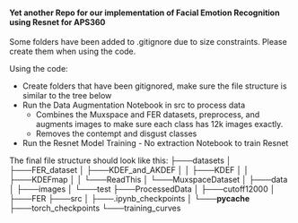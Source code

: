 #### Yet another Repo for our implementation of Facial Emotion Recognition using Resnet for APS360

Some folders have been added to .gitignore due to size constraints. Please create them when using the code.

Using the code:
- Create folders that have been gitignored, make sure the file structure is similar to the tree below
- Run the Data Augmentation Notebook in src to process data
    - Combines the Muxspace and FER datasets, preprocess, and augments images to make sure each class has 12k images exactly.
    - Removes the contempt and disgust classes
- Run the Resnet Model Training - No extraction Notebook to train Resnet

The final file structure should look like this:
├───datasets
│   ├───FER_dataset
│   ├───KDEF_and_AKDEF
│   │   ├───KDEF
│   │   ├───KDEFmap
│   │   └───ReadThis
│   └───MuxspaceDataset
│       ├───data
│       ├───images
│       └───test
├───ProcessedData
│   ├───cutoff12000
│   ├───FER
├───src
│   ├───.ipynb_checkpoints
│   └───__pycache__
├───torch_checkpoints
└───training_curves